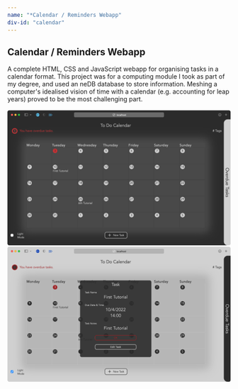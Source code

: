 ```yaml
---
name: "*Calendar / Reminders Webapp"
div-id: "calendar"
---
```


<h2>Calendar / Reminders Webapp</h2>
<p>
    A complete HTML, CSS and JavaScript webapp for organising tasks in a calendar format. This
    project was for a computing module I took as part of my degree, and used an neDB database
    to store information. Meshing a computer's idealised vision of time with a calendar (e.g.
    accounting for leap years) proved to be the most challenging part.
    <br><br>
    <tile>
        <img src="img/portfolio/todo-webapp/dark-mode.png">
    </tile><tile>
        <img src="img/portfolio/todo-webapp/task-info.png">
    </tile>
</p>
